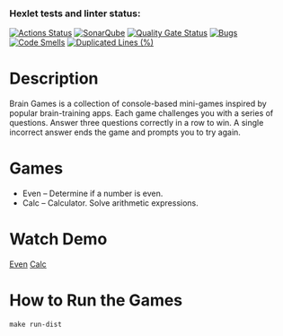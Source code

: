 ### Hexlet tests and linter status:
[![Actions Status](https://github.com/nastya-ermolaeva/java-project-61/actions/workflows/hexlet-check.yml/badge.svg)](https://github.com/nastya-ermolaeva/java-project-61/actions)
[![SonarQube](https://github.com/nastya-ermolaeva/java-project-61/actions/workflows/build.yml/badge.svg)](https://github.com/nastya-ermolaeva/java-project-61/actions/workflows/build.yml)
[![Quality Gate Status](https://sonarcloud.io/api/project_badges/measure?project=nastya-ermolaeva_java-project-61&metric=alert_status)](https://sonarcloud.io/summary/new_code?id=nastya-ermolaeva_java-project-61)
[![Bugs](https://sonarcloud.io/api/project_badges/measure?project=nastya-ermolaeva_java-project-61&metric=bugs)](https://sonarcloud.io/summary/new_code?id=nastya-ermolaeva_java-project-61)
[![Code Smells](https://sonarcloud.io/api/project_badges/measure?project=nastya-ermolaeva_java-project-61&metric=code_smells)](https://sonarcloud.io/summary/new_code?id=nastya-ermolaeva_java-project-61)
[![Duplicated Lines (%)](https://sonarcloud.io/api/project_badges/measure?project=nastya-ermolaeva_java-project-61&metric=duplicated_lines_density)](https://sonarcloud.io/summary/new_code?id=nastya-ermolaeva_java-project-61)

# Description
Brain Games is a collection of console-based mini-games inspired by popular brain-training apps. Each game challenges you with a series of questions. Answer three questions correctly in a row to win. A single incorrect answer ends the game and prompts you to try again.

# Games
* Even – Determine if a number is even.
* Calc – Calculator. Solve arithmetic expressions.

# Watch Demo
[Even](https://asciinema.org/a/ZFSHd77vrzYNky2rxtWbbtBDi)
[Calc](https://asciinema.org/a/pvkjzSuUIu4iOw50LqkURsD1V)

# How to Run the Games
```
make run-dist
```





